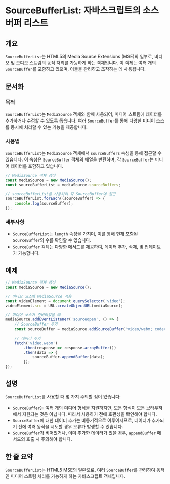 <!--
Meta Description: # SourceBufferList: 자바스크립트의 소스 버퍼 리스트 ## 개요 `SourceBufferList`는 HTML5의 Media Source Extensions (MSE)의 일부로, 비디오 및 오디오 스트림의 동적 처리를 가능하게 하는 객체입니다. 이 객체는 ...
Meta Keywords: sourcebuffer, mediasource, sourcebufferlist, 미디어, 있습니다
-->

# SourceBufferList: 자바스크립트의 소스 버퍼 리스트

## 개요
`SourceBufferList`는 HTML5의 Media Source Extensions (MSE)의 일부로, 비디오 및 오디오 스트림의 동적 처리를 가능하게 하는 객체입니다. 이 객체는 여러 개의 `SourceBuffer`를 포함하고 있으며, 이들을 관리하고 조작하는 데 사용됩니다.

## 문서화
### 목적
`SourceBufferList`는 `MediaSource` 객체와 함께 사용되어, 미디어 스트림에 데이터를 추가하거나 수정할 수 있도록 돕습니다. 여러 `SourceBuffer`를 통해 다양한 미디어 소스를 동시에 처리할 수 있는 기능을 제공합니다.

### 사용법
`SourceBufferList`는 `MediaSource` 객체에서 `sourceBuffers` 속성을 통해 접근할 수 있습니다. 이 속성은 `SourceBuffer` 객체의 배열을 반환하며, 각 `SourceBuffer`는 미디어 데이터를 포함하고 있습니다.

```javascript
// MediaSource 객체 생성
const mediaSource = new MediaSource();
const sourceBufferList = mediaSource.sourceBuffers;

// sourceBufferList를 사용하여 각 SourceBuffer에 접근
sourceBufferList.forEach((sourceBuffer) => {
    console.log(sourceBuffer);
});
```

### 세부사항
- `SourceBufferList`는 `length` 속성을 가지며, 이를 통해 현재 포함된 `SourceBuffer`의 수를 확인할 수 있습니다.
- `SourceBuffer` 객체는 다양한 메서드를 제공하여, 데이터 추가, 삭제, 및 업데이트가 가능합니다. 

## 예제
```javascript
// MediaSource 객체 생성
const mediaSource = new MediaSource();

// 비디오 요소에 MediaSource 적용
const videoElement = document.querySelector('video');
videoElement.src = URL.createObjectURL(mediaSource);

// 미디어 소스가 준비되었을 때
mediaSource.addEventListener('sourceopen', () => {
    // SourceBuffer 추가
    const sourceBuffer = mediaSource.addSourceBuffer('video/webm; codecs="vp8"');
    
    // 데이터 추가
    fetch('video.webm')
        .then(response => response.arrayBuffer())
        .then(data => {
            sourceBuffer.appendBuffer(data);
        });
});
```

## 설명
`SourceBufferList`를 사용할 때 몇 가지 주의할 점이 있습니다:
- `SourceBuffer`는 여러 개의 미디어 형식을 지원하지만, 모든 형식이 모든 브라우저에서 지원되는 것은 아닙니다. 따라서 사용하기 전에 호환성을 확인해야 합니다.
- `SourceBuffer`에 대한 데이터 추가는 비동기적으로 이루어지므로, 데이터가 추가되기 전에 여러 동작을 시도할 경우 오류가 발생할 수 있습니다.
- `SourceBuffer`가 비어있거나, 이미 추가한 데이터가 있을 경우, `appendBuffer` 메서드의 호출 시 주의해야 합니다.

## 한 줄 요약
`SourceBufferList`는 HTML5 MSE의 일환으로, 여러 `SourceBuffer`를 관리하여 동적인 미디어 스트림 처리를 가능하게 하는 자바스크립트 객체입니다.